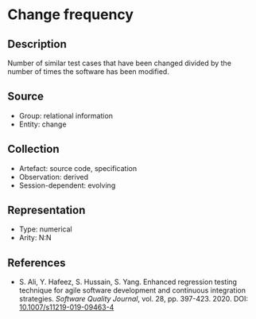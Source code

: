 # Change frequency

## Description

Number of similar test cases that have been changed divided by the number of times the software has been modified.

## Source

* Group: relational information
* Entity: change

## Collection

* Artefact: source code, specification
* Observation: derived
* Session-dependent: evolving 

## Representation

* Type: numerical
* Arity: N:N

## References

* S. Ali, Y. Hafeez, S. Hussain, S. Yang. Enhanced regression testing technique for agile software development and continuous integration strategies. *Software Quality Journal*, vol. 28, pp. 397-423. 2020. DOI: [10.1007/s11219-019-09463-4](https://www.doi.org/10.1007/s11219-019-09463-4)
